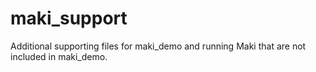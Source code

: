 # maki_support
Additional supporting files for maki_demo and running Maki that are not included in maki_demo.
